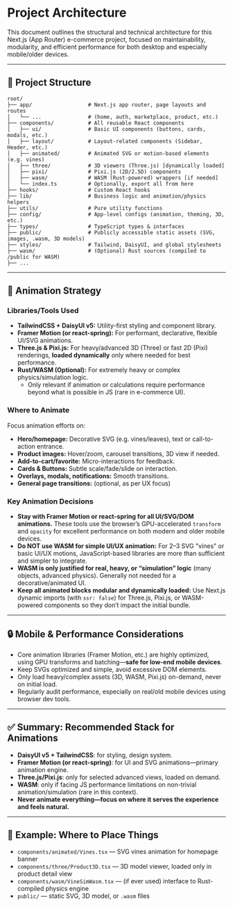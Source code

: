 # Project Architecture

This document outlines the structural and technical architecture for this Next.js (App Router) e-commerce project, focused on maintainability, modularity, and efficient performance for both desktop and especially mobile/older devices.

---

## 📁 Project Structure

```
root/
├── app/                  # Next.js app router, page layouts and routes
│   └── ...               # (home, auth, marketplace, product, etc.)
├── components/           # All reusable React components
│   ├── ui/               # Basic UI components (buttons, cards, modals, etc.)
│   ├── layout/           # Layout-related components (Sidebar, Header, etc.)
│   ├── animated/         # Animated SVG or motion-based elements (e.g. vines)
│   ├── three/            # 3D viewers (Three.js) [dynamically loaded]
│   ├── pixi/             # Pixi.js (2D/2.5D) components
│   ├── wasm/             # WASM (Rust-powered) wrappers [if needed]
│   └── index.ts          # Optionally, export all from here
├── hooks/                # Custom React hooks
├── lib/                  # Business logic and animation/physics helpers
├── utils/                # Pure utility functions
├── config/               # App-level configs (animation, theming, 3D, etc.)
├── types/                # TypeScript types & interfaces
├── public/               # Publicly accessible static assets (SVG, images, .wasm, 3D models)
├── styles/               # Tailwind, DaisyUI, and global stylesheets
├── wasm/                 # (Optional) Rust sources (compiled to /public for WASM)
├── ...
```

---

## 🌟 Animation Strategy

### Libraries/Tools Used

- **TailwindCSS + DaisyUI v5:** Utility-first styling and component library.
- **Framer Motion (or react-spring):** For performant, declarative, flexible UI/SVG animations.
- **Three.js & Pixi.js:** For heavy/advanced 3D (Three) or fast 2D (Pixi) renderings, **loaded dynamically** only where needed for best performance.
- **Rust/WASM (Optional):** For extremely heavy or complex physics/simulation logic.
    - Only relevant if animation or calculations require performance beyond what is possible in JS (rare in e-commerce UI).

### Where to Animate

Focus animation efforts on:
- **Hero/homepage:** Decorative SVG (e.g. vines/leaves), text or call-to-action entrance.
- **Product images:** Hover/zoom, carousel transitions, 3D view if needed.
- **Add-to-cart/favorite:** Micro-interactions for feedback.
- **Cards & Buttons:** Subtle scale/fade/slide on interaction.
- **Overlays, modals, notifications:** Smooth transitions.
- **General page transitions:** (optional, as per UX focus)

### Key Animation Decisions

- **Stay with Framer Motion or react-spring for all UI/SVG/DOM animations.** These tools use the browser’s GPU-accelerated `transform` and `opacity` for excellent performance on both modern and older mobile devices.
- **Do NOT use WASM for simple UI/UX animation:** For 2–3 SVG "vines" or basic UI/UX motions, JavaScript-based libraries are more than sufficient and simpler to integrate.
- **WASM is only justified for real, heavy, or “simulation” logic** (many objects, advanced physics). Generally not needed for a decorative/animated UI.
- **Keep all animated blocks modular and dynamically loaded:** Use Next.js dynamic imports (with `ssr: false`) for Three.js, Pixi.js, or WASM-powered components so they don’t impact the initial bundle.

---

## 🔒 Mobile & Performance Considerations

- Core animation libraries (Framer Motion, etc.) are highly optimized, using GPU transforms and batching—**safe for low-end mobile devices**.
- Keep SVGs optimized and simple, avoid excessive DOM elements.
- Only load heavy/complex assets (3D, WASM, Pixi.js) on-demand, never on initial load.
- Regularly audit performance, especially on real/old mobile devices using browser dev tools.

---

## ✅ Summary: Recommended Stack for Animations

- **DaisyUI v5 + TailwindCSS**: for styling, design system.
- **Framer Motion (or react-spring)**: for UI and SVG animations—primary animation engine.
- **Three.js/Pixi.js**: only for selected advanced views, loaded on demand.
- **WASM**: only if facing JS performance limitations on non-trivial animation/simulation (rare in this context).
- **Never animate everything—focus on where it serves the experience and feels natural.**

---

## 🔗 Example: Where to Place Things

- `components/animated/Vines.tsx` — SVG vines animation for homepage banner
- `components/three/Product3D.tsx` — 3D model viewer, loaded only in product detail view
- `components/wasm/VineSimWasm.tsx` — (if ever used) interface to Rust-compiled physics engine
- `public/` — static SVG, 3D model, or `.wasm` files
